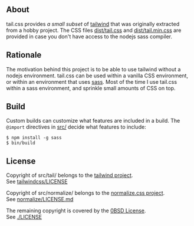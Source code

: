 ## About

tail.css provides _a small subset_ of
[tailwind](https://tailwindcss.com/)
that was originally extracted from a hobby project.
The CSS files [dist/tail.css](dist/tail.css)
and [dist/tail.min.css](dist/tail.min.css) are provided
in case you don't have access to the nodejs sass compiler.

## Rationale

The motivation behind this project is to be able to use tailwind
without a nodejs environment. tail.css can be used within a vanilla
CSS environment, or within an environment that uses
[sass](https://sass-lang.com).
Most of the time I use tail.css within a sass environment, and
sprinkle small amounts of CSS on top.

## Build

Custom builds can customize what features are included in a build.
The `@import` directives in [src/](src/) decide what features to
include:

    $ npm install -g sass
    $ bin/build

## License

Copyright of src/tail/ belongs to the
[tailwind project](https://tailwindcss.com/).
<br>
See [tailwindcss/LICENSE](https://github.com/tailwindlabs/tailwindcss/blob/master/LICENSE)

Copyright of src/normalize/ belongs to the
[normalize.css project](https://raw.githubusercontent.com/necolas/normalize.css).
<br>
See [normalize/LICENSE.md](https://github.com/necolas/normalize.css/blob/master/LICENSE.md)

The remaining copyright is covered by the [0BSD License](https://choosealicense.com/licenses/0bsd/).
<br>
See [./LICENSE](./LICENSE)
